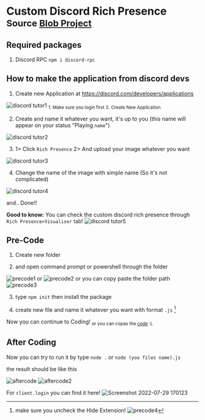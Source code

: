 # **Custom Discord Rich Presence** <sub>Source [Blob Project](https://youtu.be/pPN1hyKF-t4)</sub>

## **Required packages**
1. Discord RPC `npm i discord-rpc`

## **How to make the application from discord devs**

1. Create new Application at https://discord.com/developers/applications

![discord tutor1](https://user-images.githubusercontent.com/70767613/178667274-46b843e8-6ede-4984-afe2-4b1951f8cbdc.png)
<sub>1. Make sure you login first</sub>
<sub>2. Create New Application</sub>


2. Create and name it whatever you want, it's up to you (this name will appear on your status "Playing `name`")

![discord tutor2](https://user-images.githubusercontent.com/70767613/178667828-c31f05c6-4358-4dd8-ae9a-d9eaaa278dc6.png)


3. 1> Click `Rich Presence` 2> And upload your image whatever you want

![discord tutor3](https://user-images.githubusercontent.com/70767613/178668966-c24a7411-346d-4ae0-bc24-dfe2363b1d44.png)


4. Change the name of the image with simple name (So it's not complicated)

![discord tutor4](https://user-images.githubusercontent.com/70767613/178669458-12d02201-c007-42d3-8c29-e3c1eb1b2881.png)

and.. Done!!

**Good to know:**
You can check the custom discord rich presence through `Rich Presence>Visualiser` tab!
![discord tutor5](https://user-images.githubusercontent.com/70767613/178673619-f463ee47-fd8c-469f-ab45-cd41643cb8c8.png)

## Pre-Code
1. Create new folder

2. and open command prompt or powershell through the folder

![precode1](https://user-images.githubusercontent.com/70767613/178675166-850688db-9521-433a-b2a4-8d88cfc36153.png)
or
![precode2](https://user-images.githubusercontent.com/70767613/178675183-f617650d-6751-41cd-856c-4aad3f65dde4.png)
or you can copy paste the folder path
![precode3](https://user-images.githubusercontent.com/70767613/178675368-86a9e619-1aba-441b-84c7-189932192038.png)

3. type `npm init` then install the package

4. create new file and name it whatever you want with format `.js` [^1]

Now you can continue to Coding!
<sub>or you can copas the [code](https://github.com/nurjavier8789/discord-presence/blob/main/index.js) :L</sub>

## After Coding
Now you can try to run it by type `node .` or `node (you files name).js`

the result should be like this

![aftercode](https://user-images.githubusercontent.com/70767613/178681880-822b4099-688c-414b-a8b6-940fd843ec37.png)
![aftercode2](https://user-images.githubusercontent.com/70767613/178681891-bd653830-bbeb-4b8d-afeb-25df2b58fd1b.png)





For `client.login` you can find it here!
![Screenshot 2022-07-29 170123](https://user-images.githubusercontent.com/70767613/181735976-7e88875b-b73e-4af8-bd77-4daad93e009c.png)




[^1]: make sure you uncheck the Hide Extension!
![precode4](https://user-images.githubusercontent.com/70767613/178677045-9cb197b4-75aa-4145-bc80-14a352b24812.png)

